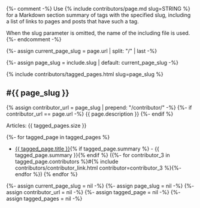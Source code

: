 {%- comment -%}
  Use {% include contributors/page.md slug=STRING %}
  for a Markdown section summary of tags with the specified slug,
  including a list of links to pages and posts that have such a tag.

  When the slug parameter is omitted, the name of the including file is used.
{%- endcomment -%}

{%- assign current_page_slug = page.url | split: "/" | last -%}

{%- assign page_slug = include.slug | default: current_page_slug -%}

{% include contributors/tagged_pages.html slug=page_slug %}

## #{{ page_slug }}

{% assign contributor_url = page_slug | prepend: "/contributor/" -%}
{%- if contributor_url == page.url -%}
{{ page.description }}
{%- endif %}

Articles: {{ tagged_pages.size }}

{%- for tagged_page in tagged_pages %}

- <a href="{{ site.url }}{{ site.baseurl }}{{ tagged_page.url }}">{{ tagged_page.title }}</a>{% if tagged_page.summary %} - {{ tagged_page.summary }}{% endif %} ({%- for contributor_3 in tagged_page.contributors %}\#{% include contributors/contributor_link.html contributor=contributor_3 %}{%- endfor %})
{% endfor %}

{%- assign current_page_slug = nil -%}
{%- assign page_slug = nil -%}
{%- assign contributor_url = nil -%}
{%- assign tagged_page = nil -%}
{%- assign tagged_pages = nil -%}
